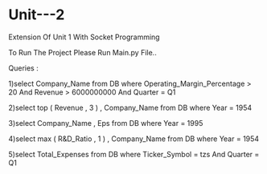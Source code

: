 Unit---2
========



Extension Of Unit 1 With Socket Programming

To Run The Project Please Run Main.py File..

Queries :

1)select Company_Name from DB where Operating_Margin_Percentage > 20 And Revenue > 6000000000 And Quarter = Q1

2)select top ( Revenue , 3 ) , Company_Name from DB where Year = 1954

3)select Company_Name , Eps from DB where Year = 1995

4)select max ( R&D_Ratio , 1 ) , Company_Name from DB where Year = 1954

5)select Total_Expenses from DB where Ticker_Symbol = tzs And Quarter = Q1
 